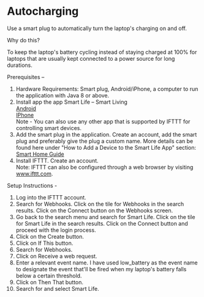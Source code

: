 # Autocharging
Use a smart plug to automatically turn the laptop's charging on and off.

Why do this?

To keep the laptop's battery cycling instead of staying charged at 100% for laptops that are usually kept connected to a
power source for long durations.

Prerequisites – 
1. Hardware Requirements: Smart plug, Android/iPhone, a computer to run the application with Java 8 or above.    
2. Install app the app Smart Life – Smart Living  
[Android](https://play.google.com/store/apps/details?id=com.tuya.smartlife)  
[IPhone](https://apps.apple.com/us/app/smart-life-smart-living/id1115101477)  
Note - You can also use any other app that is supported by IFTTT for controlling smart devices.
3. Add the smart plug in the application. Create an account, add the smart plug and preferably give the plug a custom 
name. More details can be found here under "How to Add a Device to the Smart Life App" section:  
[Smart Home Guide](https://www.smarthome.news/how-tos/other-systems/smart-life-app-review-and-guide)
4. Install IFTTT. Create an account.  
Note: IFTTT can also be configured through a web browser by visiting www.ifttt.com.

Setup Instructions -
1. Log into the IFTTT account.  
2. Search for Webhooks. Click on the tile for Webhooks in the search results. Click on the Connect button on the 
Webhooks screen.    
3. Go back to the search menu and search for Smart Life. Click on the tile for Smart Life in the search results. 
Click on the Connect button and proceed with the login process.  
4. Click on the Create button.
5. Click on If This button.
6. Search for Webhooks.
7. Click on Receive a web request.
8. Enter a relevant event name. I have used low_battery as the event name to designate the event that'll be fired when 
my laptop's battery falls below a certain threshold.
9. Click on Then That button.
10. Search for and select Smart Life.
